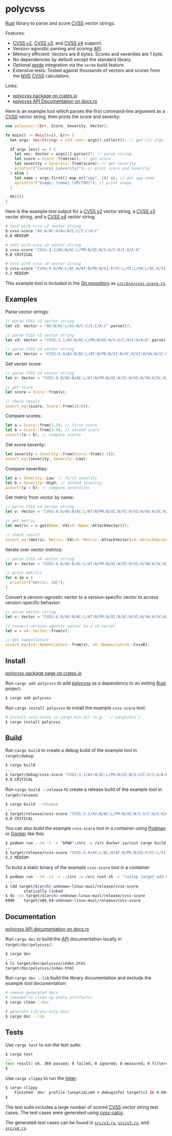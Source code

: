 # polycvss

[Rust][] library to parse and score [CVSS][] vector strings.

Features:

- [CVSS v2][doc-v2], [CVSS v3][doc-v3], and [CVSS v4][doc-v4] support.
- Version-agnostic parsing and scoring [API][].
- Memory efficient: Vectors are 8 bytes. Scores and severities are 1 byte.
- No dependencies by default except the standard library.
- Optional [serde][] integration via the `serde` build feature.
- Extensive tests: Tested against thousands of vectors and scores from
  the [NVD][] [CVSS][] calculators.

Links:

- [polycvss package on crates.io][crates-io-polycvss]
- [polycvss API Documentation on docs.rs][docs-rs-polycvss]

Here is an example tool which parses the first command-line argument as
a [CVSS][] vector string, then prints the score and severity:

```rust
use polycvss::{Err, Score, Severity, Vector};

fn main() -> Result<(), Err> {
  let args: Vec<String> = std::env::args().collect(); // get cli args

  if args.len() == 2 {
    let vec: Vector = args[1].parse()?; // parse string
    let score = Score::from(vec); // get score
    let severity = Severity::from(score); // get severity
    println!("{score} {severity}"); // print score and severity
  } else {
    let name = args.first().map_or("app", |s| s); // get app name
    eprintln!("Usage: {name} [VECTOR]"); // print usage
  }

  Ok(())
}
```

Here is the example tool output for a [CVSS v2][doc-v2] vector string, a
[CVSS v3][doc-v3] vector string, and a [CVSS v4][doc-v4] vector string:

```sh
# test with cvss v2 vector string
$ cvss-score "AV:A/AC:H/Au:N/C:C/I:C/A:C"
6.8 MEDIUM

# test with cvss v3 vector string
$ cvss-score "CVSS:3.1/AV:N/AC:L/PR:N/UI:N/S:U/C:H/I:H/A:H"
9.8 CRITICAL

# test with cvss v4 vector string
$ cvss-score "CVSS:4.0/AV:L/AC:H/AT:N/PR:N/UI:P/VC:L/VI:L/VA:L/SC:H/SI:H/SA:H"
5.2 MEDIUM
```

This example tool is included in the [Git repository][] as
[`src/bin/cvss-score.rs`][cvss-score].

## Examples

Parse vector strings:

```rust
// parse CVSS v2 vector string
let v2: Vector = "AV:N/AC:L/Au:N/C:C/I:C/A:C".parse()?;

// parse CVSS v3 vector string
let v3: Vector = "CVSS:3.1/AV:N/AC:L/PR:N/UI:N/S:U/C:H/I:H/A:H".parse()?;

// parse CVSS v4 vector string
let v4: Vector = "CVSS:4.0/AV:N/AC:L/AT:N/PR:N/UI:N/VC:H/VI:H/VA:H/SC:H/SI:H/SA:H".parse()?;
```

Get vector score:

```rust
// parse CVSS v4 vector string
let v: Vector = "CVSS:4.0/AV:N/AC:L/AT:N/PR:N/UI:N/VC:H/VI:H/VA:H/SC:H/SI:H/SA:H".parse()?;

// get score
let score = Score::from(v);

// check result
assert_eq!(score, Score::from(10.0));
```

Compare scores:

```rust
let a = Score::from(1.2); // first score
let b = Score::from(3.5); // second score
assert!(a < b); // compare scores
```

Get score severity:

```rust
let severity = Severity::from(Score::from(2.3));
assert_eq!(severity, Severity::Low);
```

Compare severities:

```rust
let a = Severity::Low; // first severity
let b = Severity::High; // second severity
assert!(a < b); // compare severities
```

Get metric from vector by name:

```rust
// parse CVSS v4 vector string
let v: Vector = "CVSS:4.0/AV:N/AC:L/AT:N/PR:N/UI:N/VC:H/VI:H/VA:H/SC:H/SI:H/SA:H".parse()?;

// get metric
let metric = v.get(Name::V4(v4::Name::AttackVector))?;

// check result
assert_eq!(metric, Metric::V4(v4::Metric::AttackVector(v4::AttackVector::Network)));
```

Iterate over vector metrics:

```rust
// parse CVSS v4 vector string
let v: Vector = "CVSS:4.0/AV:N/AC:L/AT:N/PR:N/UI:N/VC:H/VI:H/VA:H/SC:H/SI:H/SA:H".parse()?;

// print metrics
for m in v {
  println!("metric: {m}");
}
```

Convert a version-agnostic vector to a version-specific vector to
access version-specific behavior:

```rust
// parse vector string
let v: Vector = "CVSS:4.0/AV:N/AC:L/AT:N/PR:N/UI:N/VC:H/VI:H/VA:H/SC:H/SI:H/SA:H".parse()?;

// convert version-agnosic vector to a v4 vector
let v = v4::Vector::from(v);

// get nomenclature
assert_eq!(v4::Nomenclature::from(v), v4::Nomenclature::CvssB);
```

## Install

[polycvss package page on crates.io][crates-io-polycvss]

Run `cargo add polycvss` to add [polycvss][] as a dependency to an
exiting [Rust][] project:

```sh
$ cargo add polycvss
```

Run `cargo install polycvss` to install the example `cvss-score` tool:

```sh
# install cvss-score in cargo bin dir (e.g. `~/.cargo/bin`)
$ cargo install polycvss
```

## Build

Run `cargo build` to create a debug build of the example tool in
`target/debug`:

```sh
$ cargo build
...
$ target/debug/cvss-score "CVSS:3.1/AV:N/AC:L/PR:N/UI:N/S:U/C:H/I:H/A:H"
9.8 CRITICAL
```

Run `cargo build --release` to create a release build of the example
tool in `target/release`:

```sh
$ cargo build --release
...
$ target/release/cvss-score "CVSS:3.1/AV:N/AC:L/PR:N/UI:N/S:U/C:H/I:H/A:H"
9.8 CRITICAL
```

You can also build the example `cvss-score` tool in a container using
[Podman][] or [Docker][] like this:

```sh
$ podman run --rm -t -v "$PWD":/src -w /src docker.io/rust cargo build --release
...
$ target/release/cvss-score "CVSS:4.0/AV:L/AC:H/AT:N/PR:N/UI:P/VC:L/VI:L/VA:L/SC:H/SI:H/SA:H"
5.2 MEDIUM
```

To build a static binary of the example `cvss-score` tool in a container:

```sh
$ podman run --rm -it -v .:/src -w /src rust sh -c "rustup target add $(arch)-unknown-linux-musl && cargo build --release --target $(arch)-unknown-linux-musl"
...
$ ldd target/$(arch)-unknown-linux-musl/release/cvss-score
        statically linked
$ du -sh target/$(arch)-unknown-linux-musl/release/cvss-score
604K    target/x86_64-unknown-linux-musl/release/cvss-score
```

## Documentation

[polycvss API documentation on docs.rs][docs-rs-polycvss]

Run `cargo doc` to build the [API][] documentation locally in
`target/doc/polycvss/`:

```sh
$ cargo doc
...
$ ls target/doc/polycvss/index.html
target/doc/polycvss/index.html
```

Run `cargo doc --lib` build the library documentation and exclude the
example tool documentation:

```sh
# remove generated docs
# (needed to clean up stale artifacts)
$ cargo clean --doc

# generate library-only docs
$ cargo doc --lib
```

## Tests

Use `cargo test` to run the test suite:

```sh
$ cargo test
...
test result: ok. 369 passed; 0 failed; 0 ignored; 0 measured; 0 filtered out; finished in 0.05s
$
```

Use `cargo clippy` to run the [linter][]:

```sh
$ cargo clippy
    Finished `dev` profile [unoptimized + debuginfo] target(s) in 0.04s
$
```

The test suite includes a large number of scored [CVSS][] vector string
test cases.  The test cases were generated using [cvss-calcs][].

The generated test cases can be found in [`src/v3.rs`][src-v2-rs],
[`src/v3.rs`][src-v3-rs], and [`src/v4.rs`][src-v4-rs].

[html]: https://en.wikipedia.org/wiki/HTML
  "HyperText Markup Language"
[rust]: https://rust-lang.org/
  "Rust programming language."
[cvss]: https://www.first.org/cvss/
  "Common Vulnerability Scoring System (CVSS)"
[doc-v2]: https://www.first.org/cvss/v2/guide
  "CVSS v2.0 Documentation"
[doc-v3]: https://www.first.org/cvss/v3-1/specification-document
  "CVSS v3.1 Specification"
[doc-v4]: https://www.first.org/cvss/v4-0/specification-document
  "Common Vulnerability Scoring System (CVSS) version 4.0 Specification"
[bit-field]: https://en.wikipedia.org/wiki/Bit_field
  "Bit field (Wikipedia)"
[cvss-score]: src/bin/cvss-score.rs
  "Example command-line tool which parses a CVSS vector and prints the score and severity to standard output."
[git repository]: https://github.com/pablotron/polycvss
  "polycvss git repository"
[polycvss]: https://github.com/pablotron/polycvss
  "polycvss Rust library"
[v2-calc]: https://nvd.nist.gov/vuln-metrics/cvss/v2-calculator
  "NVD CVSS v2 calculator"
[v3-calc]: https://nvd.nist.gov/vuln-metrics/cvss/v3-calculator
  "NVD CVSS v3 calculator"
[v4-calc]: https://nvd.nist.gov/site-scripts/cvss-v4-calculator-main/
  "NVD CVSS v4 calculator"
[cargo]: https://doc.rust-lang.org/cargo/
  "Rust package manager"
[podman]: https://podman.io/
  "Podman container management tool"
[docker]: https://docker.com/
  "Docker container management tool"
[api]: https://en.wikipedia.org/wiki/API
  "Application Programming Interface (API)"
[linter]: https://en.wikipedia.org/wiki/Lint_(software)
  "Static code analysis tool to catch common mistakes"
[src-v2-rs]: src/v2.rs
  "CVSS v2 parsing and scoring"
[src-v3-rs]: src/v3.rs
  "CVSS v3 parsing and scoring"
[src-v4-rs]: src/v4.rs
  "CVSS v4 parsing and scoring"
[nvd]: https://nvd.nist.gov/
  "National Vulnerability Database (NVD)"
[cvss-calcs]: https://github.com/pablotron/cvss-calcs
  "Generate random CVSS vector strings and score them."
[crates.io]: https://crates.io/
  "Rust package registry"
[docs-rs-polycvss]: https://docs.rs/polycvss
  "polycvss API documentation on docs.rs"
[crates-io-polycvss]: https://crates.io/crates/polycvss
  "polycvss on crates.io"
[serde]: https://serde.rs/
  "Rust serializing and deserializing framework."
